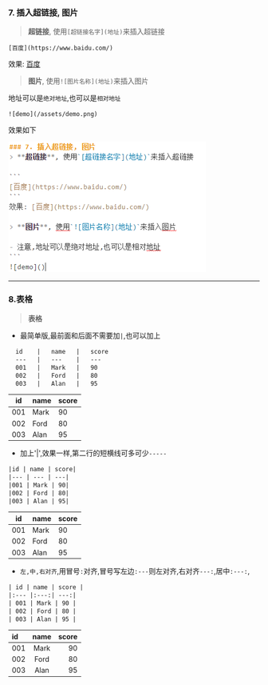 
### 7. 插入超链接, 图片

> **超链接**, 使用`[超链接名字](地址)`来插入超链接

```
[百度](https://www.baidu.com/)
```

效果: [百度](https://www.baidu.com/)



> **图片**, 使用`![图片名称](地址)`来插入图片

地址可以是`绝对地址`,也可以是`相对地址`


  ```
  ![demo](/assets/demo.png)
  ```

  效果如下

  ![demo](/assets/demo.png)

---

### 8.表格

> **表格**

- 最简单版,最前面和后面不需要加`|`,也可以加上
```
  id    |   name   |   score
  ---   |   ---    |   ---
  001   |   Mark   |   90
  002   |   Ford   |   80
  003   |   Alan   |   95
```

id | name | score
--- | --- | ---
001 | Mark | 90
002 | Ford | 80
003 | Alan | 95

- 加上'|',效果一样,第二行的短横线可多可少`-----`

```
|id | name | score|
|--- | --- | ---|
|001 | Mark | 90|
|002 | Ford | 80|
|003 | Alan | 95|
```
|id | name | score|
|--- | --- | ---|
|001 | Mark | 90|
|002 | Ford | 80|
|003 | Alan | 95|




- `左,中,右对齐`,用冒号`:`对齐,冒号写左边`:---`则左对齐,右对齐`---:`,居中`:---:`, 

```
| id | name | score |
|:--- |:---:| ---:|
| 001 | Mark | 90 |
| 002 | Ford | 80 |
| 003 | Alan | 95 |

```

| id | name | score |
| :--- | :---: | ---: |
| 001 | Mark | 90 |
| 002 | Ford | 80 |
| 003 | Alan | 95 |



